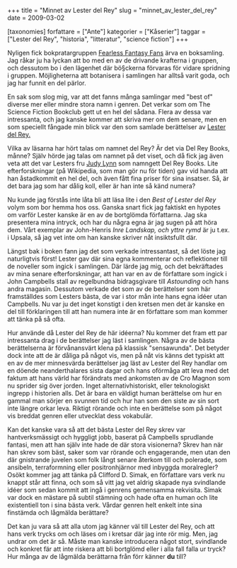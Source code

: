 +++
title = "Minnet av Lester del Rey"
slug = "minnet_av_lester_del_rey"
date = 2009-03-02

[taxonomies]
forfattare = ["Ante"]
kategorier = ["Kåserier"]
taggar = ["Lester del Rey", "historia", "litteratur", "science fiction"]
+++

Nyligen fick bokpratargruppen [Fearless Fantasy
Fans](http://fearlessfantasy.wordpress.com) ärva en boksamling. Jag råkar ju
ha lyckan att bo med en av de drivande krafterna i gruppen, och dessutom bo i
den lägenhet där bö§ckerna förvaras för vidare spridning i gruppen.
Möjligheterna att botanisera i samlingen har alltså varit goda, och jag har
funnit en del pärlor.

En sak som slog mig, var att det fanns många samlingar med "best of" diverse
mer eller mindre stora namn i genren. Det verkar som om The Science Fiction
Bookclub gett ut en hel del sådana. Flera av dessa var intressanta, och jag
kanske kommer att skriva mer om dem senare, men en som speciellt fångade min
blick var den som samlade berättelser av [Lester del
Rey.](http://en.wikipedia.org/wiki/Lester_Del_Rey)

<!-- more -->

Vilka av läsarna har hört talas om namnet del Rey? Är det via Del Rey Books,
månne? Själv hörde jag talas om namnet på det viset, och då fick jag även
veta att det var Lesters fru [Judy
Lynn](http://en.wikipedia.org/wiki/Judy-Lynn_del_Rey) som namngett Del Rey
Books. Lite efterforskningar (på Wikipedia, som man gör nu för tiden) gav vid
handa att han åstadkommit en hel del, och även fått fina priser för sina
insatser. Så, är det bara jag som har dålig koll, eller är han inte så känd
numera?

Nu kunde jag förstås inte låta bli att läsa lite i den _Best of Lester del
Rey_ volym som bor hemma hos oss. Ganska snart fick jag faktiskt en
hypotes om varför Lester kanske är en av de bortglömda författarna. Jag ska
presentera mina intryck, och har du några egna är jag sugen på att höra dem.
Vårt exemplar av John-Henris _Inre Landskap, och yttre rymd_ är ju
t.ex. i Upsala, så jag vet inte om han kanske skriver nåt insiktsfullt där.

Längst bak i boken fann jag det som verkade intressantast, så det löste jag
naturligtvis först! Lester gav där sina egna kommenterar och reflektioner
till de noveller som ingick i samlingen. Där lärde jag mig, och det
bekräftades av mina senare efterforskningar, att han var en av de författare
som ingick i John Campbells stall av regelbundna bidragsgivare till
_Astounding_ och hans andra magasin. Dessutom verkade det som av de
berättelser som här framställdes som Lesters bästa, de var i stor mån inte
hans egna idéer utan Campbells. Nu var ju det inget konstigt i den kretsen
men det är kanske en del till förklaringen till att han numera inte är en
författare som man kommer att tänka på så ofta.

Hur använde då Lester del Rey de här idéerna? Nu kommer det fram ett par
intressanta drag i de berättelser jag läst i samlingen. Några av de bästa
berättelserna är förvånansvärt klena på klassisk "sensawunda". Det betyder
dock inte att de är dåliga på något vis, men på nåt vis känns det typiskt att
en av de mer minnesvärda berättelser jag läst av Lester del Rey handlar om en
döende neanderthalares sista dagar och hans oförmåga att leva med det faktum
att hans värld har förändrats med ankomsten av de Cro Magnon som nu sprider
sig över jorden. Inget alternativhistoriskt, eller teknologiskt ingrepp i
historien alls. Det är bara en väldigt human berättelse om hur en gammal man
sörjer en svunnen tid och hur han som den siste av sin sort inte längre orkar
leva. Riktigt rörande och inte en berättelse som på något vis breddat genren
eller utvecklat dess vokabulär.

Kan det kanske vara så att det bästa Lester del Rey skrev var
hantverksmässigt och hyggligt jobb, baserat på Campbells sprudlande fantasi,
men att han själv inte hade de där stora visionerna? Skrev han när han skrev
som bäst, saker som var rörande och engagerande, men utan den där gnistrande
juvelen som folk långt senare återkom till och polerade, som ansibeln,
terraformning eller positronhjärnor med inbyggda moralregler? Osökt kommer
jag att tänka på Clifford D. Simak, en författare vars verk nu knappt står
att finna, och som så vitt jag vet aldrig skapade nya svindlande idéer som
sedan kommit att ingå i genrens gemensamma rekvisita. Simak var dock en
mästare på subtil stämning och hade ofta en human och lite existentiell ton i
sina bästa verk. Vårdar genren helt enkelt inte sina finstämda och lågmälda
berättare?

Det kan ju vara så att alla utom jag känner väl till Lester del Rey, och att
hans verk trycks om och läses om i kretsar där jag inte rör mig. Men, jag
undrar om det är så. Måste man kanske introducera något stort, svindlande och
konkret fär att inte riskera att bli bortglömd eller i alla fall falla ur
tryck? Hur många av de lågmälda berättarna från förr känner **du** till?
